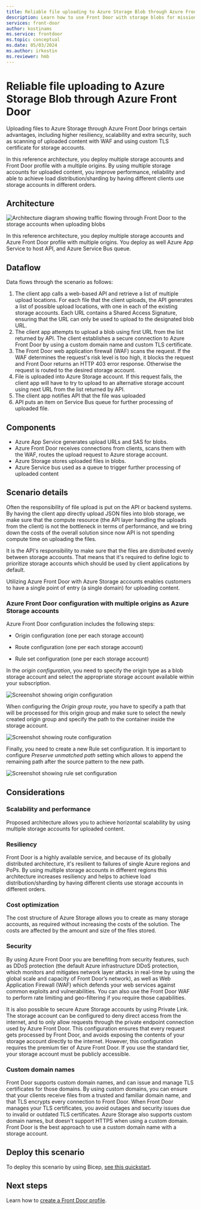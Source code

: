 ```yaml
---
title: Reliable file uploading to Azure Storage Blob through Azure Front Door
description: Learn how to use Front Door with storage blobs for mission critical content upload, enabling a secure, reliable, and scalable architecture.
services: front-door
author: kostinams
ms.service: frontdoor
ms.topic: conceptual
ms.date: 05/03/2024
ms.author: irkostin
ms.reviewer: hmb
---
```


# Reliable file uploading to Azure Storage Blob through Azure Front Door

Uploading files to Azure Storage through Azure Front Door brings certain advantages, including higher resiliency, scalability and extra security, such as scanning of uploaded content with WAF and using custom TLS certificate for storage accounts.

In this reference architecture, you deploy multiple storage accounts and Front Door profile with a multiple origins. By using multiple storage accounts for uploaded content, you improve performance, reliability and able to achieve load distribution/sharding by having different clients use storage accounts in different orders.

## Architecture

![Architecture diagram showing traffic flowing through Front Door to the storage accounts when uploading blobs](media/scenario-storage-blobs-upload/upload-blob-front-door-architecture-highres.png)

In this reference architecture, you deploy multiple storage accounts and Azure Front Door profile with multiple origins. You deploy as well Azure App Service to host API, and Azure Service Bus queue.

## Dataflow

Data flows through the scenario as follows:

1. The client app calls a web-based API and retrieve a list of multiple upload locations. For each file that the client uploads, the API generates a list of possible upload locations, with one in each of the existing storage accounts. Each URL contains a Shared Access Signature, ensuring that the URL can only be used to upload to the designated blob URL.
2. The client app attempts to upload a blob using first URL from the list returned by API. The client establishes a secure connection to Azure Front Door by using a custom domain name and custom TLS certificate. 
3. The Front Door web application firewall (WAF) scans the request. If the WAF determines the request's risk level is too high, it blocks the request and Front Door returns an HTTP 403 error response. Otherwise the request is routed to the desired storage account.
4. File is uploaded into Azure Storage account. If this request fails, the client app will have to try to upload to an alternative storage account using next URL from the list returned by API.
5. The client app notifies API that the file was uploaded
6. API puts an item on Service Bus queue for further processing of uploaded file.

## Components

- Azure App Service generates upload URLs and SAS for blobs.
- Azure Front Door receives  connections from clients, scans them with the WAF, routes the upload request to Azure storage account.
- Azure Storage stores uploaded files in blobs.
- Azure Service bus used as a queue to trigger further processing of uploaded content

## Scenario details

Often the responsibility of file upload is put on the API or backend systems. By having the client app directly upload JSON files into blob storage, we make sure that the compute resource (the API layer handling the uploads from the client) is not the bottleneck in terms of performance, and we bring down the costs of the overall solution since now API is not spending compute time on uploading the files.

It is the API's responsibility to make sure that the files are distributed evenly between storage accounts. That means that it's required to define logic to prioritize storage accounts which should be used by client applications by default.

Utilizing Azure Front Door with Azure Storage accounts enables customers to have a single point of entry (a single domain) for uploading content.

### Azure Front Door configuration with multiple origins as Azure Storage accounts

Azure Front Door configuration includes the following steps:

- Origin configuration (one per each storage account)

- Route configuration (one per each storage account)

- Rule set configuration (one per each storage account)

In the *origin configuration*, you need to specify the origin type as a blob storage account and select the appropriate storage account available within your subscription.

![Screenshot showing origin configuration](media/scenario-storage-blobs-upload/origin.png)

When configuring the *Origin group route*, you have to specify a path that will be processed for this origin group and make sure to select the newly created origin group and specify the path to the container inside the storage account.

![Screenshot showing route configuration](media/scenario-storage-blobs-upload/route-configuration.png)

Finally, you need to create a new Rule set configuration. It is important to configure *Preserve unmatched path* setting which allows to append the remaining path after the source pattern to the new path.

![Screenshot showing rule set configuration](media/scenario-storage-blobs-upload/ruleset.png)

## Considerations

### Scalability and performance

Proposed architecture allows you to achieve horizontal scalability by using multiple storage accounts for uploaded content.

### Resiliency

Front Door is a highly available service, and because of its globally distributed architecture, it's resilient to failures of single Azure regions and PoPs.
By using multiple storage accounts in different regions this architecture increases resiliency and helps to achieve load distribution/sharding by having different clients use storage accounts in different orders.

### Cost optimization

The cost structure of Azure Storage allows you to create as many storage accounts, as required without increasing the costs of the solution. The costs are affected by the amount and size of the files stored.

### Security

By using Azure Front Door you are benefiting from security features, such as DDoS protection (the default Azure infrastructure DDoS protection, which monitors and mitigates network layer attacks in real-time by using the global scale and capacity of Front Door’s network), as well as Web Application Firewall (WAF) which defends your web services against common exploits and vulnerabilities. You can also use the Front Door WAF to perform rate limiting and geo-filtering if you require those capabilities.

It is also possible to secure Azure Storage accounts by using Private Link. The storage account can be configured to deny direct access from the internet, and to only allow requests through the private endpoint connection used by Azure Front Door. This configuration ensures that every request gets processed by Front Door, and avoids exposing the contents of your storage account directly to the internet. However, this configuration requires the premium tier of Azure Front Door. If you use the standard tier, your storage account must be publicly accessible.

### Custom domain names

Front Door supports custom domain names, and can issue and manage TLS certificates for those domains. By using custom domains, you can ensure that your clients receive files from a trusted and familiar domain name, and that TLS encrypts every connection to Front Door. When Front Door manages your TLS certificates, you avoid outages and security issues due to invalid or outdated TLS certificates.
Azure Storage also supports custom domain names, but doesn't support HTTPS when using a custom domain. Front Door is the best approach to use a custom domain name with a storage account.

## Deploy this scenario

To deploy this scenario by using Bicep, [see this quickstart](https://github.com/Azure/azure-quickstart-templates/tree/master/quickstarts/microsoft.cdn/front-door-premium-storage-blobs-private-link).

## Next steps

Learn how to [create a Front Door profile](create-front-door-portal.md).